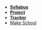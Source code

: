 <!-- _navbar.md -->

*  **[Syllabus](README.md)**
*  **[Project](Projects/02-Custom-API-Project.md)**
*  **[Tracker](https://make.sc/trackbew1.2)**
* [Make School](https://www.makeschool.com)

